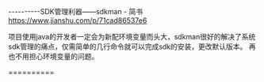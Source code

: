 
----------SDK管理利器——sdkman - 简书
https://www.jianshu.com/p/71cad86537e6

项目使用java的开发者一定会为新配环境变量而头大，sdkman很好的解决了系统sdk管理的痛点，仅需简单的几行命令就可以完成sdk的安装，更改默认版本。
再也不用担心环境变量的问题。

==========
